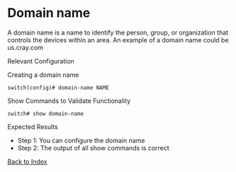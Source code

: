 # Domain name

A domain name is a name to identify the person, group, or organization that controls the devices within an area. An example of a domain name could be us.cray.com

Relevant Configuration

Creating a domain name

```
switch(config)# domain-name NAME
```

Show Commands to Validate Functionality

```
switch# show domain-name
```


Expected Results

* Step 1: You can configure the domain name
* Step 2: The output of all show commands is correct

[Back to Index](../index.md)
